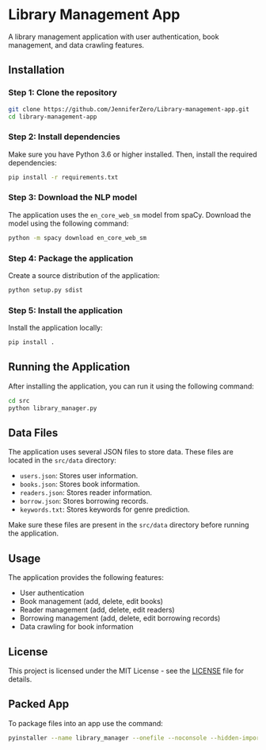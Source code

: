 # Library Management App

A library management application with user authentication, book management, and data crawling features.

## Installation

### Step 1: Clone the repository

```sh
git clone https://github.com/JenniferZero/Library-management-app.git
cd library-management-app
```

### Step 2: Install dependencies

Make sure you have Python 3.6 or higher installed. Then, install the required dependencies:

```sh
pip install -r requirements.txt
```

### Step 3: Download the NLP model

The application uses the `en_core_web_sm` model from spaCy. Download the model using the following command:

```sh
python -m spacy download en_core_web_sm
```

### Step 4: Package the application

Create a source distribution of the application:

```sh
python setup.py sdist
```

### Step 5: Install the application

Install the application locally:

```sh
pip install .
```

## Running the Application

After installing the application, you can run it using the following command:

```sh
cd src
python library_manager.py
```

## Data Files

The application uses several JSON files to store data. These files are located in the `src/data` directory:

- `users.json`: Stores user information.
- `books.json`: Stores book information.
- `readers.json`: Stores reader information.
- `borrow.json`: Stores borrowing records.
- `keywords.txt`: Stores keywords for genre prediction.

Make sure these files are present in the `src/data` directory before running the application.

## Usage

The application provides the following features:

- User authentication
- Book management (add, delete, edit books)
- Reader management (add, delete, edit readers)
- Borrowing management (add, delete, edit borrowing records)
- Data crawling for book information

## License

This project is licensed under the MIT License - see the [LICENSE](LICENSE) file for details.

## Packed App
To package files into an app use the command:

```sh
pyinstaller --name library_manager --onefile --noconsole --hidden-import spacy.lang.en --add-data "src/data;data" --add-data "src/en_core_web_sm-3.5.0;en_core_web_sm-3.5.0" src/library_manager.py
```